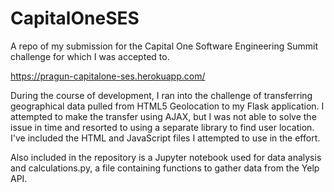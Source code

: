 # CapitalOneSES
A repo of my submission for the Capital One Software Engineering Summit challenge for which I was accepted to. 

https://pragun-capitalone-ses.herokuapp.com/

During the course of development, I ran into the challenge of transferring geographical data pulled from HTML5 Geolocation
to my Flask application. I attempted to make the transfer using AJAX, but I was not able to solve the
issue in time and resorted to using a separate library to find user location. I've included the HTML and JavaScript files I attempted
to use in the effort. 

Also included in the repository is a Jupyter notebook used for data analysis and calculations.py, a file containing functions to gather data from the Yelp API. 
